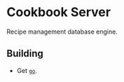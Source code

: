 # Cookbook Server

Recipe management database engine.

## Building

- Get [`go`](https://golang.org/doc/install).

